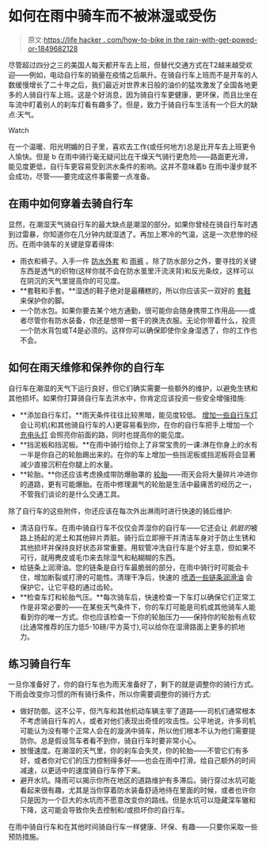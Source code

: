 # 如何在雨中骑车而不被淋湿或受伤

> 原文:[https://life hacker . com/how-to-bike in the rain-with-get-powed-or-1849682128](https://lifehacker.com/how-to-bike-in-the-rain-without-getting-soaking-wet-or-1849682128)

尽管超过四分之三的美国人每天都开车去上班，但替代交通方式在T2越来越受欢迎——例如，电动自行车的销量在疫情之后飙升。在骑自行车上班而不是开车的人数缓慢增长了二十年之后，我们最近对世界末日般的油价的猛攻激发了全国各地更多的人骑自行车上班。这是个好消息，因为骑自行车更健康，更环保，而且比坐在车流中盯着别人的刹车灯看有趣多了。但是，致力于骑自行车生活有一个巨大的缺点:天气。

Watch

在一个温暖、阳光明媚的日子里，喜欢去工作(或任何地方)总是比开车去上班更令人愉快。但是 b 在雨中骑行毫无疑问比在干燥天气骑行更危险——路面更光滑，能见度更低，自行车更容易受到洪水条件的影响。这并不意味着b 在雨中漫步就不会成功，尽管——要完成这件事需要一点准备。

## 在雨中如何穿着去骑自行车

显然，在潮湿天气骑自行车的最大缺点是潮湿的部分。如果你曾经在骑自行车时遇到过雷暴，你知道你在几分钟内就湿透了。再加上寒冷的气温，这是一次悲惨的经历。在雨中骑车的关键是穿着得体:

*   雨衣和裤子。入手一件 [防水外套](https://amzn.to/3VHhXnY) 和 [雨裤](https://www.rei.com/c/cycling-tights-and-pants/f/f-waterproof) 。除了防水部分之外，要寻找的关键东西是透气的织物(这样你就不会在防水茧里汗流浃背)和反光条纹，这样可以在阴沉的天气里提高你的可见度。
*   **套鞋和手套。**湿透的鞋子绝对是最糟糕的，所以你应该买一双好的 [套鞋](https://www.dhbsport.com/products/dhb-extreme-weather-neoprene-overshoe) 来保护你的脚。
*   一个防水包。如果你要去某个地方通勤，很可能你会随身携带工作用品——或者尽管你有防水装备，你还是想带一套干的换洗衣服。无论你带着什么，投资一个防水背包或T4是必须的。这样你可以确保即使你全身湿透了，你的工作也不会。

## 如何在雨天维修和保养你的自行车

自行车在潮湿的天气下运行良好，但它们确实需要一些额外的维护，以避免生锈和其他损坏。如果你打算骑自行车去洪水中，你肯定应该投资一些安全增强措施:

*   **添加自行车灯。**雨天条件往往比较黑暗，能见度较低。 [增加一些自行车灯](https://www.tomsguide.com/how-to/how-to-install-bike-lights) 会让司机(和其他骑自行车的人)更容易看到你，在你的自行车把手上增加一个 [充电头灯](https://amzn.to/3yVEDat) 会照亮你前面的路，同时也提高你的能见度。
*   **挡泥板和挡泥板。**在雨中骑行给你上了非常宝贵的一课:淋在你身上的水有一半是你自己的轮胎踢出来的。在你的车上增加一些挡泥板或挡泥板将会显著减少直接沉积在你腿上的水量。
*   **轮胎。**你还应该考虑换成带防爆胎罩的 [轮胎](https://amzn.to/3gnnwYJ)——雨天会将大量碎片冲进你的道路，更有可能爆胎。在雨中修理漏气的轮胎是生活中最痛苦的经历之一，不管我们谈论的是什么交通工具。

除了自行车的这些附件，你还应该在每次外出淋雨时进行快速的骑后维护:

*   清洁自行车。在雨中骑自行车不仅仅会弄湿你的自行车——它还会让 *肮脏的*被路上扬起的泥土和其他碎片弄脏。骑行后立即擦干并清洁车身对于防止生锈和其他损坏并保持良好状态非常重要。用软管冲洗自行车是个好主意，但如果不可行，就用麂皮或毛巾来去除湿气和粘糊糊的东西。
*   给链条上润滑油。您的链条是自行车最脆弱的部分，在雨中骑行时可能会卡住，增加断裂或打滑的可能性。清理干净后，快速的 [喷洒一些链条润滑油](https://www.wd40.com/products/wd-40-bike-all-conditions-lube/) 会保护它，让它平稳的通过齿轮。
*   **检查车灯和轮胎气压。**每次骑车后，快速检查一下车灯以确保它们正常工作是非常必要的——在某些天气条件下，你的车灯可能是司机或其他骑车人能看到你的唯一方式。你也应该检查一下你的轮胎压力——保持你的轮胎有点软(比通常推荐的压力低5-10磅/平方英寸),可以给你在湿滑路面上更多的抓地力。

## 练习骑自行车

一旦你准备好了，你的自行车也为雨天准备好了，剩下的就是调整你的骑行方式。下雨会改变你习惯的所有骑行条件，所以你需要调整你的骑行方式:

*   做好防御。这不公平，但汽车和其他机动车辆主宰了道路——司机们通常根本不考虑骑自行车的人，或者对他们表现出奇怪的攻击性。公平地说，许多司机可能认为没有哪个正常人会在的漩涡中骑车，所以他们根本不认为他们需要提防你。总是假设驾车者看不到你，骑自行车时要非常小心。
*   放慢速度。在潮湿的天气里，你的刹车会失灵，你的轮胎——不管它们有多好，或者你对它们的压力控制得多好——也会在雨中打滑。给自己额外的时间减速，以更适中的速度骑自行车停下来。
*   避开水坑。降雨可以揭示你所在地区的道路维护有多滞后。骑行穿过水坑可能看起来很有趣，尤其是当你穿着防水装备舒适地待在里面的时候，或者也许你只是因为一个巨大的水坑而不愿意改变你的路线。但是水坑可以隐藏深车辙和下降，这可能会导致你失去控制和/或损坏你的自行车。

在雨中骑自行车和在其他时间骑自行车一样健康、环保、有趣——只要你采取一些预防措施。